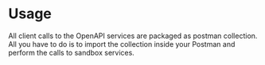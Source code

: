 # Usage
All client calls to the OpenAPI services are packaged as postman collection.
All you have to do is to import the collection inside your Postman and perform the calls to sandbox services.
